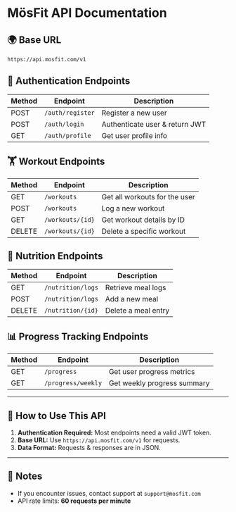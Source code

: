 # MösFit API Documentation

## 🌍 Base URL
`https://api.mosfit.com/v1`

## 🔑 Authentication Endpoints
| Method | Endpoint        | Description |
|--------|----------------|-------------|
| POST   | `/auth/register` | Register a new user |
| POST   | `/auth/login`    | Authenticate user & return JWT |
| GET    | `/auth/profile`  | Get user profile info |

## 🏋️ Workout Endpoints
| Method | Endpoint          | Description |
|--------|------------------|-------------|
| GET    | `/workouts`       | Get all workouts for the user |
| POST   | `/workouts`       | Log a new workout |
| GET    | `/workouts/{id}`  | Get workout details by ID |
| DELETE | `/workouts/{id}`  | Delete a specific workout |

## 🍎 Nutrition Endpoints
| Method | Endpoint          | Description |
|--------|------------------|-------------|
| GET    | `/nutrition/logs`  | Retrieve meal logs |
| POST   | `/nutrition/logs`  | Add a new meal |
| DELETE | `/nutrition/{id}`  | Delete a meal entry |

## 📊 Progress Tracking Endpoints
| Method | Endpoint           | Description |
|--------|-------------------|-------------|
| GET    | `/progress`        | Get user progress metrics |
| GET    | `/progress/weekly` | Get weekly progress summary |

---

## 🔄 How to Use This API
1. **Authentication Required:** Most endpoints need a valid JWT token.
2. **Base URL:** Use `https://api.mosfit.com/v1` for requests.
3. **Data Format:** Requests & responses are in JSON.

---

## 📌 Notes
- If you encounter issues, contact support at `support@mosfit.com`
- API rate limits: **60 requests per minute**
